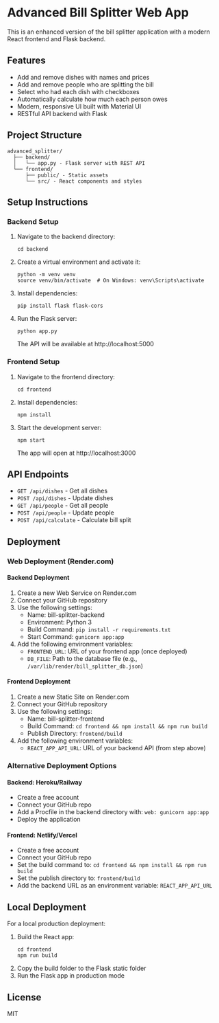 # Advanced Bill Splitter Web App

This is an enhanced version of the bill splitter application with a modern React frontend and Flask backend.

## Features

- Add and remove dishes with names and prices
- Add and remove people who are splitting the bill
- Select who had each dish with checkboxes
- Automatically calculate how much each person owes
- Modern, responsive UI built with Material UI
- RESTful API backend with Flask

## Project Structure

```
advanced_splitter/
  ├── backend/
  │   └── app.py - Flask server with REST API
  └── frontend/
      ├── public/ - Static assets
      └── src/ - React components and styles
```

## Setup Instructions

### Backend Setup
1. Navigate to the backend directory:
   ```
   cd backend
   ```
2. Create a virtual environment and activate it:
   ```
   python -m venv venv
   source venv/bin/activate  # On Windows: venv\Scripts\activate
   ```
3. Install dependencies:
   ```
   pip install flask flask-cors
   ```
4. Run the Flask server:
   ```
   python app.py
   ```
   The API will be available at http://localhost:5000

### Frontend Setup
1. Navigate to the frontend directory:
   ```
   cd frontend
   ```
2. Install dependencies:
   ```
   npm install
   ```
3. Start the development server:
   ```
   npm start
   ```
   The app will open at http://localhost:3000

## API Endpoints

- `GET /api/dishes` - Get all dishes
- `POST /api/dishes` - Update dishes
- `GET /api/people` - Get all people
- `POST /api/people` - Update people
- `POST /api/calculate` - Calculate bill split

## Deployment

### Web Deployment (Render.com)

#### Backend Deployment
1. Create a new Web Service on Render.com
2. Connect your GitHub repository
3. Use the following settings:
   - Name: bill-splitter-backend
   - Environment: Python 3
   - Build Command: `pip install -r requirements.txt`
   - Start Command: `gunicorn app:app`
4. Add the following environment variables:
   - `FRONTEND_URL`: URL of your frontend app (once deployed)
   - `DB_FILE`: Path to the database file (e.g., `/var/lib/render/bill_splitter_db.json`)

#### Frontend Deployment
1. Create a new Static Site on Render.com
2. Connect your GitHub repository
3. Use the following settings:
   - Name: bill-splitter-frontend
   - Build Command: `cd frontend && npm install && npm run build`
   - Publish Directory: `frontend/build`
4. Add the following environment variables:
   - `REACT_APP_API_URL`: URL of your backend API (from step above)

### Alternative Deployment Options

#### Backend: Heroku/Railway
- Create a free account
- Connect your GitHub repo
- Add a Procfile in the backend directory with: `web: gunicorn app:app`
- Deploy the application

#### Frontend: Netlify/Vercel
- Create a free account
- Connect your GitHub repo
- Set the build command to: `cd frontend && npm install && npm run build`
- Set the publish directory to: `frontend/build`
- Add the backend URL as an environment variable: `REACT_APP_API_URL`

## Local Deployment

For a local production deployment:

1. Build the React app:
   ```
   cd frontend
   npm run build
   ```
2. Copy the build folder to the Flask static folder
3. Run the Flask app in production mode

## License

MIT
